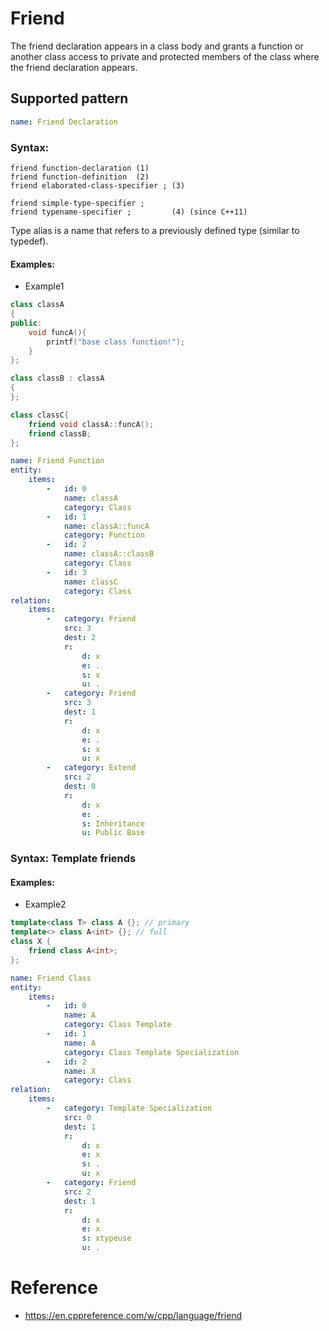 # Friend
The friend declaration appears in a class body and grants a function or another class access to private and protected members of the class where the friend declaration appears.

## Supported pattern
```yaml
name: Friend Declaration
```
### Syntax: 
```text
friend function-declaration	(1)	
friend function-definition	(2)	
friend elaborated-class-specifier ;	(3)

friend simple-type-specifier ;
friend typename-specifier ;         (4)	(since C++11)
```
Type alias is a name that refers to a previously defined type (similar to typedef).

#### Examples: 

- Example1
```cpp
class classA
{
public:
    void funcA(){
        printf("base class function!");
    }
};

class classB : classA
{
};

class classC{
    friend void classA::funcA();
    friend classB;
};
```

```yaml
name: Friend Function
entity:
    items:
        -   id: 0
            name: classA
            category: Class
        -   id: 1
            name: classA::funcA
            category: Function
        -   id: 2
            name: classA::classB
            category: Class
        -   id: 3
            name: classC
            category: Class
relation:
    items:
        -   category: Friend
            src: 3
            dest: 2
            r:
                d: x
                e: .
                s: x
                u: .
        -   category: Friend
            src: 3
            dest: 1
            r:
                d: x
                e: .
                s: x
                u: x
        -   category: Extend
            src: 2
            dest: 0
            r:
                d: x
                e: .
                s: Inheritance
                u: Public Base
```

### Syntax: Template friends

#### Examples: 

- Example2
```cpp
template<class T> class A {}; // primary
template<> class A<int> {}; // full
class X {
    friend class A<int>; 
};
```

```yaml
name: Friend Class
entity:
    items:
        -   id: 0
            name: A
            category: Class Template
        -   id: 1
            name: A
            category: Class Template Specialization
        -   id: 2
            name: X
            category: Class
relation:
    items:
        -   category: Template Specialization
            src: 0
            dest: 1
            r:
                d: x
                e: x
                s: .
                u: x
        -   category: Friend
            src: 2
            dest: 1
            r:
                d: x
                e: x
                s: xtypeuse
                u: .
```

# Reference
- https://en.cppreference.com/w/cpp/language/friend